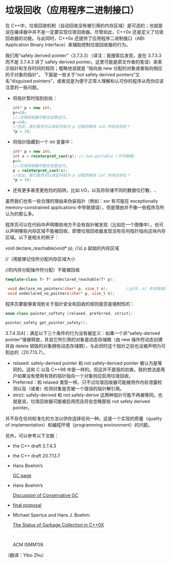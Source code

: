 # 垃圾回收（应用程序二进制接口）

在 C++中，垃圾回收机制（自动回收没有被引用的内存区域）是可选的；也就是说在编译器中并不是一定要实现垃圾回收器。尽管如此，C++0x 还是定义了垃圾回收器的功能。与此同时，C++0x 还提供了应用程序二进制接口（ABI: Application Binary Interface）来辅助控制垃圾回收器的行为。

我们用“safely derived pointer”（3.7.3.3）（译注：我搜索后发现，是在 3.7.3.3 而不是 3.7.4.3 讲了 safely derived pointer。这里可能是原文作者的笔误）来表示指针和生存时间的规则；粗略地说就是 “指向由 new 分配的对象或者指向相应的子对象的指针”。 下面是一些关于“not safely derived pointers”又名“disguised pointers”，或者说是为便于正常人理解和认可你的程序从而你应该注意的一些问题。

*   将指针暂时指到别处：

    ```cpp
    int* p = new int;
    p+=10;
    //…垃圾回收器可能在这里运行…
    p-=10;
    //在此，我们是否可以肯定开始为 p 分配的那块 int 内存还存在？
    *p = 10; 
    ```

*   将指针隐藏到一个 int 变量中：

    ```cpp
    int* p = new int;
    int x = reinterpret_cast(p); // non-portable (不可移植)
    p=0;
    //…垃圾回收器可能在这里运行…
    p = reinterpret_cast(x);
    //在此，我们是否可以肯定开始为 p 分配的那块 int 内存还存在？
    *p = 10; 
    ```

*   还有更多甚至更危险的陷阱。比如 I/O，以及将存储不同的数据位打散，..

虽然我们也有一些合理的理由来伪装指针（例如：xor 有可能在 exceptionally memory-constrained applications 中导致错误），但是理由并不像一些程序员所认为的那么多。

程序员可以在代码中声明哪些地方不会有指针被发现（比如在一个图像中），也可以声明哪些内存区域不能被回收，即使垃圾回收器发现没有任何指针指向这块内存区域。以下是相关的例子：

void declare_reachable(void* p); //以 p 起始的内存区域

//（用能够记住所分配内存区域大小

//的内存分配操作符分配）不能被回收

```cpp
template<class T> T* undeclared_reachable(T* p);

 void declare_no_pointers(char* p, size_t n);        //p[0..n] 中没有指针
 void undeclared_no_poitners(char* p, size_t n); 
```

程序员要能够查询到关于指针安全和回收的规则是否是强制性的：

```cpp
enum class pointer_saftety {relaxed, preferred, strict};

pointer_safety get_pointer_safety(); 
```

3.7.4.3[4]：满足以下三个条件的行为没有被定义：如果一个非”safely-derived pointer”值被释放，并且它所引用的对象是动态存储期（由 new 操作符动态创建并由 delete 销毁的对象拥有动态存储期），与此同时这个指针之前也没被声明为可到达的（20.7.13.7）。

*   relaxed: safely-derived pointer 和 not safely-derived pointer 被认为是等同的。这和 C 以及 C++98 中是一样的。但这并不是我的初衷。我的想法是用户如果没有使用有效的指针指向一个对象则应启用垃圾回收。
*   Preferred：和 relaxed 类型一样。只不过垃圾回收器可能被用作内存泄露检测以及（或者）检测对象是否被一个错误的指针解引用。
*   strict: safely-derived 和 not safely-derive 这两种指针可能不再被等同。也就是说，垃圾回收器可能被启用而且将会忽略那些 not safely derived pointer。

并不存在任何标准化的方法以供你选择任何一种。这是一个实现的质量（quality of implementation）和编程环境（programming environment）的问题。

另外，可以参考以下文献：

*   the C++ draft 3.7.4.3
*   the C++ draft 20.7.13.7
*   Hans Boehm’s

    [GC page](http://www.hpl.hp.com/personal/Hans_Boehm/gc/)

*   Hans Boehm’s

    [Discussion of Conservative GC](http://www.hpl.hp.com/personal/Hans_Boehm/gc/issues.html)

*   [final proposal](http://www.open-std.org/jtc1/sc22/wg21/docs/papers/2008/n2527.pdf)

*   Michael Spertus and Hans J. Boehm:

    [The Status of Garbage Collection in C++0X](http://portal.acm.org/citation.cfm?doid=1542431.1542437)

    .

    ACM ISMM’09.

（翻译：Yibo Zhu）